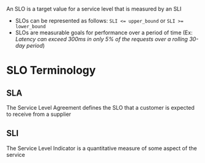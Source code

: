 An SLO is a target value for a service level that is measured by an SLI

* SLOs can be represented as follows: `SLI <= upper_bound` or `SLI >= lower_bound`
* SLOs are measurable goals for performance over a period of time (Ex: *Latency can exceed 300ms in only 5% of the requests over a rolling 30-day period*)

# SLO Terminology

## SLA 

The Service Level Agreement defines the SLO that a customer is expected to receive from a supplier

## SLI

The Service Level Indicator is a quantitative measure of some aspect of the service

